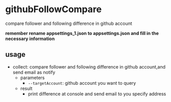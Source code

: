 # githubFollowCompare

compare follower and following difference in github account

**remember rename appsettings_1.json to appsettings.json and fill in the necessary information**


## usage
- collect: compare follower and following difference in github account,and send email as notify
  - parameters
    - `--targetAccount`: github account you want to query
  - result
    - print difference at console and send email to you specify address 